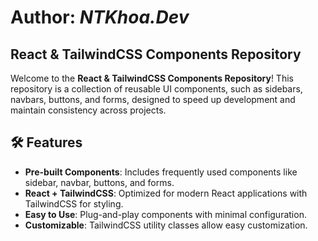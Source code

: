 # Author: **_NTKhoa.Dev_**
## React & TailwindCSS Components Repository  


Welcome to the **React & TailwindCSS Components Repository**! This repository is a collection of reusable UI components, such as sidebars, navbars, buttons, and forms, designed to speed up development and maintain consistency across projects.  

## 🛠 Features  
- **Pre-built Components**: Includes frequently used components like sidebar, navbar, buttons, and forms.  
- **React + TailwindCSS**: Optimized for modern React applications with TailwindCSS for styling.  
- **Easy to Use**: Plug-and-play components with minimal configuration.  
- **Customizable**: TailwindCSS utility classes allow easy customization.  
